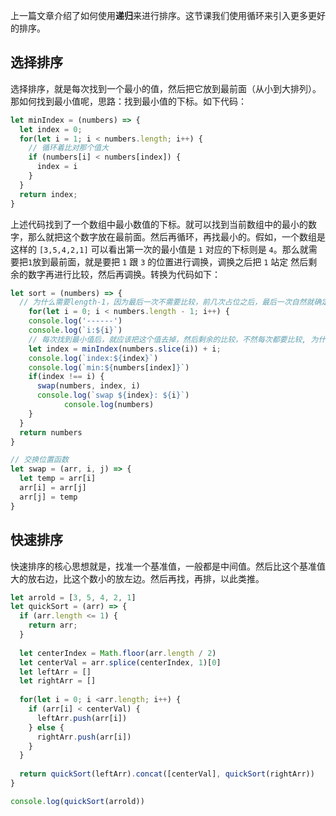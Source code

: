 上一篇文章介绍了如何使用**递归**来进行排序。这节课我们使用循环来引入更多更好的排序。

## 选择排序

选择排序，就是每次找到一个最小的值，然后把它放到最前面（从小到大排列）。那如何找到最小值呢，思路：找到最小值的下标。如下代码：

```js
let minIndex = (numbers) => {
  let index = 0;
  for(let i = 1; i < numbers.length; i++) {
    // 循环着比对那个值大
    if (numbers[i] < numbers[index]) {
      index = i
    }
  }
  return index;
}
```

上述代码找到了一个数组中最小数值的下标。就可以找到当前数组中的最小的数字，那么就把这个数字放在最前面。然后再循环，再找最小的。假如，一个数组是这样的 `[3,5,4,2,1]` 可以看出第一次的最小值是 `1` 对应的下标则是 `4`。那么就需要把`1`放到最前面，就是要把 `1` 跟 `3` 的位置进行调换，调换之后把 `1` 站定 然后剩余的数字再进行比较，然后再调换。转换为代码如下：

```js
let sort = (numbers) => {
  // 为什么需要length-1，因为最后一次不需要比较，前几次占位之后，最后一次自然就确定位置
	for(let i = 0; i < numbers.length - 1; i++) {
    console.log('------')
    console.log(`i:${i}`)
    // 每次找到最小值后，就应该把这个值去掉，然后剩余的比较，不然每次都要比较, 为什么加i，因为如果不加，则下标每次都是从0开始
    let index = minIndex(numbers.slice(i)) + i;
    console.log(`index:${index}`)
    console.log(`min:${numbers[index]}`)
    if(index !== i) {
      swap(numbers, index, i)
      console.log(`swap ${index}: ${i}`)
 			console.log(numbers)
    }
  }
  return numbers
}

// 交换位置函数
let swap = (arr, i, j) => {
  let temp = arr[i]
  arr[i] = arr[j]
  arr[j] = temp
}
```

## 快速排序

快速排序的核心思想就是，找准一个基准值，一般都是中间值。然后比这个基准值大的放右边，比这个数小的放左边。然后再找，再排，以此类推。

```js
let arrold = [3, 5, 4, 2, 1]
let quickSort = (arr) => {
  if (arr.length <= 1) {
    return arr;
  }
  
  let centerIndex = Math.floor(arr.length / 2)
  let centerVal = arr.splice(centerIndex, 1)[0]
  let leftArr = []
  let rightArr = []
  
  for(let i = 0; i <arr.length; i++) {
    if (arr[i] < centerVal) {
      leftArr.push(arr[i])
    } else {
      rightArr.push(arr[i])
    }
  }
  
  return quickSort(leftArr).concat([centerVal], quickSort(rightArr))
}

console.log(quickSort(arrold))
```



